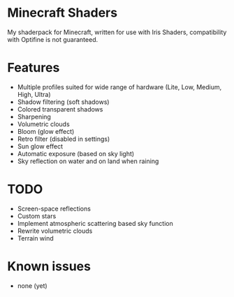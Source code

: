 # Minecraft Shaders
My shaderpack for Minecraft, written for use with Iris Shaders, compatibility with Optifine is not guaranteed.

# Features
* Multiple profiles suited for wide range of hardware (Lite, Low, Medium, High, Ultra)
* Shadow filtering (soft shadows)
* Colored transparent shadows
* Sharpening
* Volumetric clouds
* Bloom (glow effect)
* Retro filter (disabled in settings)
* Sun glow effect
* Automatic exposure (based on sky light)
* Sky reflection on water and on land when raining

# TODO
* Screen-space reflections
* Custom stars
* Implement atmospheric scattering based sky function
* Rewrite volumetric clouds
* Terrain wind

# Known issues
* none (yet)
